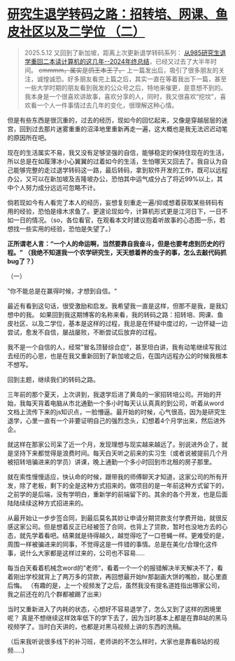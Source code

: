 # [研究生退学转码之路：招转培、网课、鱼皮社区以及二学位  （二）](https://github.com/QiYongchuan/MyGitBlog/issues/124)

>  2025.5.12 又回到了新加坡，距离上次更新退学转码系列： [从985研究生退学重回二本读计算机的这几年--2024年终总结](https://github.com/QiYongchuan/MyGitBlog/issues/110)，已经又过去了大半年时间。    ~~emmmm，属实是鸽王本王了。~~  上一篇发出后，吸引了很多朋友的关注，诚惶诚恐。好多朋友看完上篇之后，其实一直在等着我出下一篇，甚至一些大学时期的朋友看到我发的公众号之后，特地来催更，是意想不到的。   我本身是一个很喜欢讲故事，喜欢分享的人，同时，我又很喜欢“挖坟”，喜欢看一个人一件事情过去几年的变化，很理解这种心情。


但是有些东西是很沉重的，过去的经历，现如今的回忆起来，又像是穿越层层的迷宫，回到过去那片迷雾重重的沼泽地里重新再走一遍，这大概也是我无法迟迟动笔的原因所在吧。

现在的生活属实不易，我又没有足够坚强的自信，能够稳定的保持住现在的生活，所以总是在如履薄冰小心翼翼的过着如今的生活，生怕哪天又回去了。我自认为自己能够完整的走过退学转码这一路，最后转码，拿到软件开发的工作，既可以远程办公，又可以在新加坡及吉隆坡办公，恐怕其中运气成分占了将近99%以上，其中个人努力成分远远可忽略不计。

倘若现如今有人看完了本人的经历，妄想复刻重走一遍/抑或想着获取某些转码有用的经验，恐怕是缘木求鱼了。更遑论现如今，计算机形式更是江河日下，一日不如一日的情况。（so，各位看官，在观看本文时建议抱着听故事的心态图一乐，若想找一些实用的经验，恐怕是失望了。）

**正所谓老人言：“一个人的命运啊，当然要靠自我奋斗，但是也要考虑到历史的行程。" （我绝不知道我一个农学研究生，天天想着养的虫子的事，怎么去敲代码抓bug了？）**



（一）

”你不能总是在赢得时候，才想到自信。“

最近有看到这句话，很受激励和启发。我希望我一直是这样，但那不是我，是我幻想中的我。  如果回到我这期博客的名称来看，我的转码之路：招转培、网课、鱼皮社区、以及二学位，基本是这样的过程，我总是在怀疑中度过的，一边怀疑一边尝试，愈发不自信，屡战屡败，不断尝试后放弃的过程。

我不是一个自信的人，经常”冒名顶替综合症“，甚至坦白讲，我有动笔继续写我过去经历的心思，也是在我又重新回到了新加坡之后，在国内远程办公的时候我根本不想写。


回到主题，继续我们的转码之路。

三年前的那个夏天，上次讲到，我退学后进了黄岛的一家招转培公司。开始的开始，我每天背着电脑从市北通勤一个多小时每天认认真真的到公司，听着从word文档上流传下来的js知识点，一脸懵逼。最开始的时候，心气很高，因为是研究生退学，心里一直有一个非要证明自己的强烈念头，幻想着4个月学出来，然后进外企。

就这样在那家公司呆了近一个月，发现理想与现实越来越远了。别说进外企了，就是坚持下来都觉得是浪费时间。每天白天听之前来的实习生（或者说被提前几个月被招转培骗进来的学员）讲课，晚上通勤一个多小时回到市北租的房子那里。

就在索性慢慢适应，快认命的时候，跟带我的师傅聊天才知道，这家公司的所有开发，除了老板，剩下的全是这种方式招来的。做项目的是一年前这种方式留下的，之前学的是后端，没有学明白，重新学的前端留下的。其余的各个开发，也是后面陆陆续续这种方式招进来的。

从最开始让一步步签合同，到最后莫名其妙让申请分期贷款支付学费开始，就很反感这家公司。但是想着反正已经被签了合同，也背上了贷款，暂时也没地方去的心态，就先学着看吧。结果就是待得越久，越觉得吃了一口苍蝇一样。更难受的是，周围一样被骗进来的同事，不觉得这是一件错的事情。总是在美化/合理化这件事，说什么大家都是这样过来的，公司也不容易.....


每当白天看着机械念word的”老师“，看着一个一个的报错解决半天解决不了，看着刚出学校就背上了两万多的贷款，再回想最开始hr那副画大饼的嘴脸，就心里直后悔。 （有趣的是，上一个视频发了之后，虽然我没有提名道姓指出哪家公司，我之前还在的几个群都被踢了出来）

当时又重新进入了内耗的状态，心想好不容易退学了，怎么又到了这样的困境里呢？ 真是不想继续这样效率低下的学下去了，因为当时基本上都是在靠B站的黑马视频学了。当时白天讲的，也都是对黑马视频上讲的东西的洗稿。

（后来我听说很多线下的补习班，老师讲的不怎么样时，大家也是靠看B站的视频.....)

